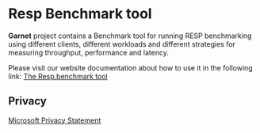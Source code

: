 
# Resp Benchmark tool

**Garnet** project contains a Benchmark tool for running RESP benchmarking using different clients, different workloads and different strategies for measuring throughput, performance and latency.

Please visit our website documentation about how to use it in the following link: [The Resp.benchmark tool](https://improved-winner-4ggm2nm.pages.github.io/docs/benchmarking/resp-bench)

## Privacy

[Microsoft Privacy Statement](https://go.microsoft.com/fwlink/?LinkId=521839)
